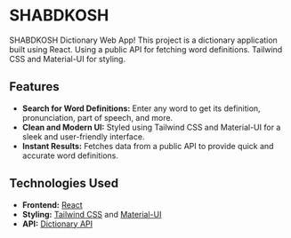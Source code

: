 # SHABDKOSH

SHABDKOSH Dictionary Web App! This project is a dictionary application built using React. 
Using a public API for fetching word definitions.
Tailwind CSS and Material-UI for styling.

## Features

- **Search for Word Definitions:** Enter any word to get its definition, pronunciation, part of speech, and more.
- **Clean and Modern UI:** Styled using Tailwind CSS and Material-UI for a sleek and user-friendly interface.
- **Instant Results:** Fetches data from a public API to provide quick and accurate word definitions.

## Technologies Used

- **Frontend:** [React](https://reactjs.org/)
- **Styling:** [Tailwind CSS](https://tailwindcss.com/) and [Material-UI](https://mui.com/)
- **API:** [Dictionary API](https://dictionaryapi.dev/)
